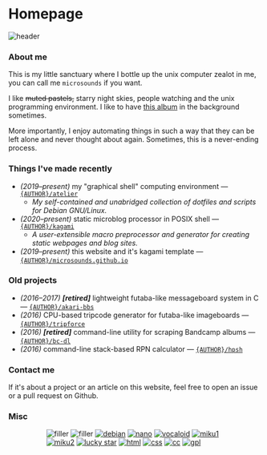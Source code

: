 # Homepage
![header]({DOC_ROOT}/static/starry.png)

### About me
This is my little sanctuary where I bottle up the unix computer zealot in me, you can call me `microsounds` if you want.

I like ~~muted pastels,~~ starry night skies, people watching and the unix programming environment.
I like to have [this album][album] in the background sometimes.

More importantly, I enjoy automating things in such a way that they can be left alone and never thought about again.
Sometimes, this is a never-ending process.

### Things I've made recently
* _(2019–present)_ my "graphical shell" computing environment — [`{AUTHOR}/atelier`]({DOC_ROOT}/notes/dotfiles.md)
	* _My self-contained and unabridged collection of dotfiles and scripts for Debian GNU/Linux._
* _(2020–present)_ static microblog processor in POSIX shell — [`{AUTHOR}/kagami`]({GIT_REMOTE}/kagami)
	* _A user-extensible macro preprocessor and generator for creating static webpages and blog sites._
* _(2019–present)_ this website and it's kagami template — [`{AUTHOR}/microsounds.github.io`]({GIT_REMOTE}/microsounds.github.io)

### Old projects
* _(2016–2017)_ ***[retired]*** lightweight futaba-like messageboard system in C — [`{AUTHOR}/akari-bbs`]({GIT_REMOTE}/akari-bbs)
* _(2016)_ CPU-based tripcode generator for futaba-like imageboards — [`{AUTHOR}/tripforce`]({GIT_REMOTE}/tripforce)
* _(2016)_ ***[retired]*** command-line utility for scraping Bandcamp albums — [`{AUTHOR}/bc-dl`]({GIT_REMOTE}/bc-dl)
* _(2016)_ command-line stack-based RPN calculator — [`{AUTHOR}/hpsh`]({GIT_REMOTE}/hpsh)

### Contact me
If it's about a project or an article on this website, feel free to open an issue or a pull request on Github.

### Misc
<div style="width: 70%; margin-left: auto; margin-right: auto;">
<img alt="filler" src="{DOC_ROOT}/static/button/88x31whitemarble.gif">
<img alt="filler" src="{DOC_ROOT}/static/button/88x31pinkmarble.gif">
<a href="https://www.debian.org/distrib"><img alt="debian" src="{DOC_ROOT}/static/button/debian.png"></a>
<a href="https://nano-editor.org"><img alt="nano" src="{DOC_ROOT}/static/button/nano.png"></a>
<a href="https://www.youtube.com/watch?v=JmvOuyeqoLw&list=PLJQumuuts49qC9sbhf4Deky0-XZuY09A_"><img alt="vocaloid" src="{DOC_ROOT}/static/button/vocaloid.gif"></a>
<a href="https://www.youtube.com/watch?v=3rsBLRFONEs"><img alt="miku1" src="{DOC_ROOT}/static/button/hatsunemiku1.gif"></a>
<a href="https://www.youtube.com/watch?v=NJAghsisnok"><img alt="miku2" src="{DOC_ROOT}/static/button/miku.gif"></a>
<a href="https://www.youtube.com/watch?v=KGD-mFTY6mw"><img alt="lucky star" src="{DOC_ROOT}/static/button/konata.gif"></a>
<a href="https://validator.w3.org/check/referer"><img alt="html" src="{DOC_ROOT}/static/button/valid-html401.png"></a>
<a href="https://jigsaw.w3.org/css-validator/check/referer"><img alt="css" src="{DOC_ROOT}/static/button/valid-css-blue.png"></a>
<a href="https://creativecommons.org/licenses/by-sa/4.0/"><img alt="cc" src="{DOC_ROOT}/static/button/cc.png"></a>
<a href="https://www.gnu.org/licenses/gpl-3.0.en.html"><img alt="gpl" src="{DOC_ROOT}/static/button/gplv3.gif"></a>
</div>

[album]: https://effexxx.bandcamp.com/album/from-4jyo-han-to-everywhere-again

